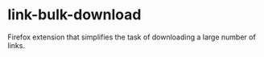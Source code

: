 # link-bulk-download
Firefox extension that simplifies the task of downloading a large number of links.
